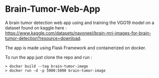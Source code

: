 # Brain-Tumor-Web-App

A brain tumor detection web app using and training the VGG19 model on a dataset found on kaggle here : https://www.kaggle.com/datasets/navoneel/brain-mri-images-for-brain-tumor-detection?resource=download.

The app is made using Flask Framework and containerized on docker.

To run the app just clone the repo and run :

    > docker build --tag brain-tumor-image
    > docker run -d -p 5000:5000 brain-tumor-image

